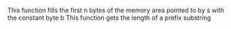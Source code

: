 This function fills the first n bytes of the memory area pointed to by s with the constant byte b
This function gets the length of a prefix substring
